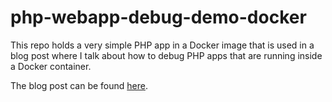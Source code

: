 # php-webapp-debug-demo-docker

This repo holds a very simple PHP app in a Docker image that is used in a blog post where I talk about how to debug PHP
apps that are running inside a Docker container.
  
The blog post can be found [here](http://joenyland.me/blog/debug-a-php-app-in-a-docker-container-using-xdebug/).
